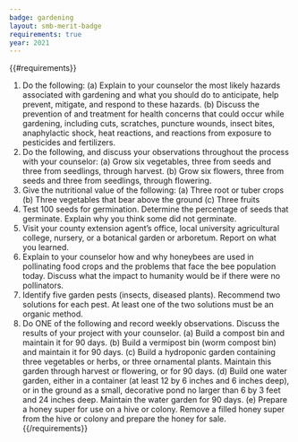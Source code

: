 ```yaml
---
badge: gardening
layout: smb-merit-badge
requirements: true
year: 2021
---
```


{{#requirements}}
1. Do the following:
    (a) Explain to your counselor the most likely hazards associated with gardening and what you should do to anticipate, help prevent, mitigate, and respond to these hazards.
    (b) Discuss the prevention of and treatment for health concerns that could occur while gardening, including cuts, scratches, puncture wounds, insect bites, anaphylactic shock, heat reactions, and reactions from exposure to pesticides and fertilizers.
2. Do the following, and discuss your observations throughout the process with your counselor:
    (a) Grow six vegetables, three from seeds and three from seedlings, through harvest.
    (b) Grow six flowers, three from seeds and three from seedlings, through flowering.
3. Give the nutritional value of the following:
    (a) Three root or tuber crops
    (b) Three vegetables that bear above the ground
    (c) Three fruits
4. Test 100 seeds for germination. Determine the percentage of seeds that germinate. Explain why you think some did not germinate.
5. Visit your county extension agent’s office, local university agricultural college, nursery, or a botanical garden or arboretum. Report on what you learned.
6. Explain to your counselor how and why honeybees are used in pollinating food crops and the problems that face the bee population today. Discuss what the impact to humanity would be if there were no pollinators.
7. Identify five garden pests (insects, diseased plants). Recommend two solutions for each pest. At least one of the two solutions must be an organic method.
8. Do ONE of the following and record weekly observations. Discuss the results of your project with your counselor.
    (a) Build a compost bin and maintain it for 90 days.
    (b) Build a vermipost bin (worm compost bin) and maintain it for 90 days.
    (c) Build a hydroponic garden containing three vegetables or herbs, or three ornamental plants. Maintain this garden through harvest or flowering, or for 90 days.
    (d) Build one water garden, either in a container (at least 12 by 6 inches and 6 inches deep), or in the ground as a small, decorative pond no larger than 6 by 3 feet and 24 inches deep. Maintain the water garden for 90 days.
    (e) Prepare a honey super for use on a hive or colony. Remove a filled honey super from the hive or colony and prepare the honey for sale.
{{/requirements}}
